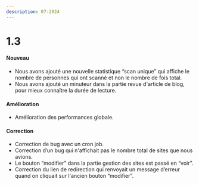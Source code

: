 ```yaml
---
description: 07-2024
---
```


# 1.3

#### Nouveau

* Nous avons ajouté une nouvelle statistique “scan unique” qui affiche le nombre de personnes qui ont scanné et non le nombre de fois total.
* Nous avons ajouté un minuteur dans la partie revue d'article de blog, pour mieux connaître la durée de lecture.

#### Amélioration

* Amélioration des performances globale.

#### Correction

* Correction de bug avec un cron job.
* Correction d’un bug qui n'affichait pas le nombre total de sites que nous avions.
* Le bouton “modifier” dans la partie gestion des sites est passé en “voir”.
* Correction du lien de redirection qui renvoyait un message d’erreur quand on cliquait sur l'ancien bouton “modifier”.
